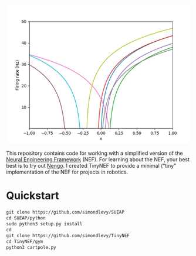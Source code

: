 <a href="https://github.com/simondlevy/TinyNEF/blob/master/demos/tuningcurves.py"><img src="tuningcurves.png"></a>

This repository contains code for working with a simplified version of the 
[Neural Engineering Framework](https://pdfs.semanticscholar.org/a053/a0ebd7ddc90254f07aa798e73161bf3b3edd.pdf) (NEF). 
For learning about the NEF, your best best is to try out [Nengo](https://www.nengo.ai/).  I created TinyNEF to 
provide a minimal (&ldquo;tiny&rdquo; implementation of the NEF for projects in robotics.

# Quickstart

```
git clone https://github.com/simondlevy/SUEAP
cd SUEAP/python
sudo python3 setup.py install
cd
git clone https://github.com/simondlevy/TinyNEF
cd TinyNEF/gym
python3 cartpole.py
```
